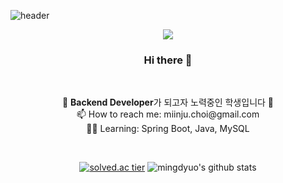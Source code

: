 ![header](https://capsule-render.vercel.app/api?type=soft&color=auto&height=100&section=header&text=MinjuChoi&fontSize=70&animation=twinkling&fontAlignY=55)

<p align="center">
  <a href="https://hits.seeyoufarm.com"><img src="https://hits.seeyoufarm.com/api/count/incr/badge.svg?url=https%3A%2F%2Fgithub.com%2Fmingdyuo&count_bg=%23D7A1FF&title_bg=%235B3A77&icon=github.svg&icon_color=%23E7E7E7&title=hits&edge_flat=false"/></a>
</p>


<h3 align="center"> Hi there 👋 </h3>

<br>

<p align="center">
🌱 <strong>Backend Developer</strong>가 되고자 노력중인 학생입니다 🤸
<br>
📫 How to reach me: miinju.choi@gmail.com
<br>
💪🏻 Learning: Spring Boot, Java, MySQL
</p>

<br>

<div align=center>
  
[![solved.ac tier](http://mazassumnida.wtf/api/generate_badge?boj=phera5432)](https://solved.ac/phera5432) 
![mingdyuo's github stats](https://github-readme-stats.vercel.app/api?username=mingdyuo&show_icons=true)

</div>

<!--
<br>
🛠 Stack: C/C++, Dart(flutter), 
- 🔭 I’m currently working on ...
- 🌱 I’m currently learning ...
- 👯 I’m looking to collaborate on ...
- 🤔 I’m looking for help with ...
- 💬 Ask me about ...
- 📫 How to reach me: ...
- 😄 Pronouns: ...
- ⚡ Fun fact: ...
-->
